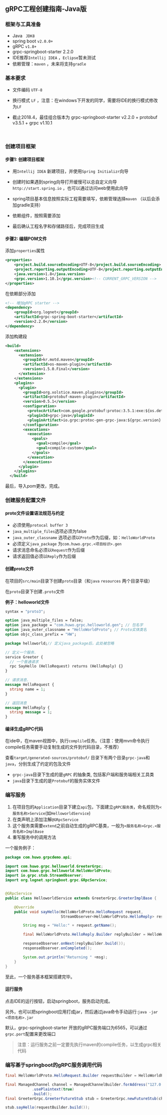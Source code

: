 ## gRPC工程创建指南-Java版

### 框架与工具准备

- Java ` JDK8` 
- spring boot `v2.0.0+` 
- gRPC `v1.8+` 
- grpc-springboot-starter 2.2.0
- IDE推荐`Intellij IDEA` ，`Eclipse`暂未测试
- 依赖管理：`maven` ，未来将支持`gradle`



### 基本要求

- 文件编码 `UTF-8`

- 换行模式 `LF` ，注意：在windows下开发的同学，需要将IDE的换行模式修改为`LF`

- 截止2018.4，最佳组合版本为 grpc-springboot-starter v2.2.0 + protobuf v3.5.1 + grpc v1.10.1

  ​


### 创建项目框架




#### 步骤1: 创建项目框架

- 用`Intellij IDEA` 新建项目，并使用`Spring Initializr`向导


- 创建时如果遇到spring向导打开缓慢可以总自定义向导`http://start.spring.io` ，也可以通过访问web使用此向导
- spring项目基本信息按照实际工程需要填写，依赖管理选择`maven` （以后会添加gradle支持）
- 依赖组件，按照需要添加
- 最后确认工程名字和存储路径后，完成项目生成





#### 步骤2: 编辑POM文件

添加`properties`属性

```xml
<properties>
	<project.build.sourceEncoding>UTF-8</project.build.sourceEncoding>
	<project.reporting.outputEncoding>UTF-8</project.reporting.outputEncoding>
	<java.version>1.8</java.version>
    <grpc.version>1.10.1</grpc.version><!-- CURRENT_GRPC_VERSION -->
</properties>
```



在依赖部分添加

```xml
<!-- 增加gRPC starter -->
<dependency>
    <groupId>org.lognet</groupId>
    <artifactId>grpc-spring-boot-starter</artifactId>
    <version>2.2.0</version>
</dependency>
```



添加构建段

```xml
<build>
    <extensions>
      <extension>
        <groupId>kr.motd.maven</groupId>
        <artifactId>os-maven-plugin</artifactId>
        <version>1.5.0.Final</version>
      </extension>
    </extensions>
    <plugins>
      <plugin>
        <groupId>org.xolstice.maven.plugins</groupId>
        <artifactId>protobuf-maven-plugin</artifactId>
        <version>0.5.1</version>
        <configuration>
          <protocArtifact>com.google.protobuf:protoc:3.5.1:exe:${os.detected.classifier}</protocArtifact>
          <pluginId>grpc-java</pluginId>
          <pluginArtifact>io.grpc:protoc-gen-grpc-java:${grpc.version}:exe:${os.detected.classifier}</pluginArtifact>
        </configuration>
        <executions>
          <execution>
            <goals>
              <goal>compile</goal>
              <goal>compile-custom</goal>
            </goals>
          </execution>
        </executions>
      </plugin>
    </plugins>
  </build>
```



最后，导入pom更改，完成。



### 创建服务配置文件



#### proto文件设置语法规范与约定

- 必须使用`protocal buffer 3`
- `java_multiple_files`选项必须为false
- `java_outer_classname`  选项必须以`Proto`作为后缀，如：`HelloWorldProto`
- 必须定义`java_package` 为`com.huwo.grpc.<项目标识>.gen`
- 请求消息命名必须以`Request`作为后缀
- 请求返回值必须以`Reply`作为后缀



#### 创建proto文件

在项目的`src/main`目录下创建`proto`目录（和`java` `resources` 两个目录平级）

在`proto`目录下创建`.proto`文件



**例子：helloworld文件**

```protobuf
syntax = "proto3";

option java_multiple_files = false;
option java_package = "com.huwo.grpc.helloworld.gen"; // 包名字
option java_outer_classname = "HelloWorldProto"; // Proto实体类名
option objc_class_prefix = "HW";

package helloworld;// 定义java_package后，此处被忽略

// 定义一个服务.
service Greeter {
  // 一个普通请求
  rpc SayHello (HelloRequest) returns (HelloReply) {}
}

// 请求消息.
message HelloRequest {
  string name = 1;
}

// 返回消息
message HelloReply {
  string message = 1;
}
```



#### 编译生成gRPC代码

在ide中，在maven视图中，执行`complile`任务。（注意：使用mvn命令执行compile任务需要手动复制生成的文件到代码目录，不推荐）

查看`target/generated-sources/protobuf/` 目录下有两个目录`grpc-java`和`java`，分别生成了约定的包及文件



- `grpc-java`目录下生成的是`gRPC` 的抽象类, 包括客户端和服务端相关工具类
- `java`目录下生成的是`Protobuf`的服务实体文件




### 编写服务

1. 在项目包的`Application`目录下建立`api`包，下面建立`gRPC服务类`，命名规则为`<服务名称>Service`(如`HelloworldService`)
2. 在类声明上添加注解`@GRpcService`
3. 这个服务类需要`extend`之前自动生成的gRPC基类，一般为`<服务名称>Grpc.<服务名称>ImplBase`
4. 重写服务中的调用方法



一个服务例子：

```java
package com.huwo.grpcdemo.api;

import com.huwo.grpc.helloworld.GreeterGrpc;
import com.huwo.grpc.helloworld.HelloWorldProto;
import io.grpc.stub.StreamObserver;
import org.lognet.springboot.grpc.GRpcService;


@GRpcService
public class HelloworldService extends GreeterGrpc.GreeterImplBase {

    @Override
    public void sayHello(HelloWorldProto.HelloRequest request,
                         StreamObserver<HelloWorldProto.HelloReply> responseObserver){

        String msg = "Hello:" + request.getName();

        final HelloWorldProto.HelloReply.Builder replyBuilder = HelloWorldProto.HelloReply.newBuilder().setMessage(msg);

        responseObserver.onNext(replyBuilder.build());
        responseObserver.onCompleted();

        System.out.println("Returning " +msg);
    }
}
```



至此，一个服务基本框架搭建完毕。



#### 运行服务

点击IDE的运行按钮，启动springboot，服务启动完成。

另外，也可以把springboot应用打成jar，然后通过java命令手动运行:`java -jar <项目名称>.jar`



默认，grpc-springboot-starter 开放的gRPC服务端口为6565，可以通过`grpc.port`配置来更改端口



> 注意：运行服务之前一定要先执行maven的compile任务，以生成grpc相关代码



### 编写基于springboot的gRPC服务调用代码



```java
final HelloWorldProto.HelloRequest.Builder requestBuilder = HelloWorldProto.HelloRequest.newBuilder().setName("bitman");//.setMessage("bitman");;

final ManagedChannel channel = ManagedChannelBuilder.forAddress("127.0.0.1", 6565)
            .usePlaintext(true)
            .build();
final GreeterGrpc.GreeterFutureStub stub = GreeterGrpc.newFutureStub(channel);

stub.sayHello(requestBuilder.build());
```















